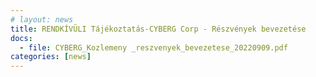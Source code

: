 ```yaml
---
# layout: news
title: RENDKÍVÜLI Tájékoztatás-CYBERG Corp - Részvények bevezetése
docs:
  - file: CYBERG_Kozlemeny _reszvenyek_bevezetese_20220909.pdf
categories: [news]
---
```

